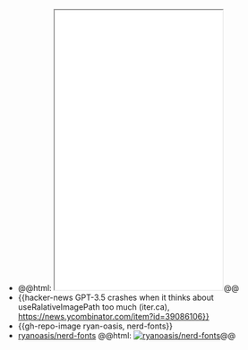 - @@html: <iframe src="file:///Users/imran/projects/digital-garden/.vscode/auto-git-pull-push.sh" height="500px"></iframe>@@
- {{hacker-news GPT-3.5 crashes when it thinks about useRalativeImagePath too much (iter.ca), https://news.ycombinator.com/item?id=39086106}}
- {{gh-repo-image ryan-oasis, nerd-fonts}}
- [ryanoasis/nerd-fonts](https://github.com/ryanoasis/nerd-fonts)
  @@html: <a href="https://github.com/ryanoasis/nerd-fonts/"><img src="https://github-readme-stats-astronomer.vercel.app/api/pin/?username=ryanoasis&repo=nerd-fonts&theme=tokyonight" alt="ryanoasis/nerd-fonts"/></a>@@